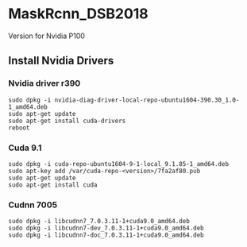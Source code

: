 # MaskRcnn_DSB2018
Version for Nvidia P100

## Install Nvidia Drivers
### Nvidia driver r390
```
sudo dpkg -i nvidia-diag-driver-local-repo-ubuntu1604-390.30_1.0-1_amd64.deb
sudo apt-get update
sudo apt-get install cuda-drivers 
reboot
```
### Cuda 9.1
  ```
  sudo dpkg -i cuda-repo-ubuntu1604-9-1-local_9.1.85-1_amd64.deb
  sudo apt-key add /var/cuda-repo-<version>/7fa2af80.pub
  sudo apt-get update
  sudo apt-get install cuda
  ```
### Cudnn 7005
```
sudo dpkg -i libcudnn7_7.0.3.11-1+cuda9.0_amd64.deb
sudo dpkg -i libcudnn7-dev_7.0.3.11-1+cuda9.0_amd64.deb
sudo dpkg -i libcudnn7-doc_7.0.3.11-1+cuda9.0_amd64.deb
```

